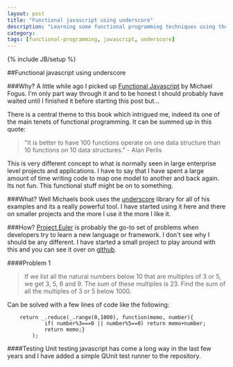 ```yaml
---
layout: post
title: "Functional javascript using underscore"
description: "Learning some functional programming techniques using the underscore library."
category: 
tags: [functional-programming, javascript, underscore]
---
```

{% include JB/setup %}

##Functional javascript using underscore  

###Why?
A little while ago I picked up [Functional Javascript](http://www.amazon.com/gp/product/B00D624AQO/ref=as_li_ss_tl?ie=UTF8&camp=1789&creative=390957&creativeASIN=B00D624AQO&linkCode=as2&tag=secretdeveloper-20) by Michael Fogus.  I'm only part way through it and to be honest I should probably have waited until I finished it before starting this post but...

There is a central theme to this book which intrigued me, indeed its one of the main tenets of functional programming.  It can be summed up in this quote:
>"It is better to have 100 functions operate on one data structure than 10 functions on 10 data structures." - Alan Perlis

This is very different concept to what is normally seen in large enterprise level projects and applications.  I have to say that I have spent a large amount of time writing code to map one model to another and back again. Its not fun. This functional stuff might be on to something.

###What?
Well Michaels book uses the [underscore](http://underscorejs.org) library for all of his examples and its a really powerful tool.  I have started using it here and there on smaller projects and the more I use it the more I like it.

###How?
[Project Euler](http://http://projecteuler.net/) is probably the go-to set of problems when developers try to learn a new language or framework.  I don't see why I should be any different.  I have started a small project to play around with this and you can see it over on [github](https://github.com/SecretDeveloper/sdjs).

####Problem 1

>If we list all the natural numbers below 10 that are multiples of 3 or 5, we get 3, 5, 6 and 9. The sum of these multiples is 23. Find the sum of all the multiples of 3 or 5 below 1000.

Can be solved with a few lines of code like the following:
```
    return _.reduce(_.range(0,1000), function(memo, number){  
    		if( number%3===0 || number%5==0) return memo+number;  
    		return memo;}  
    	);  
```

####Testing
Unit testing javascript has come a long way in the last few years and I have added a simple QUnit test runner to the repository.  
